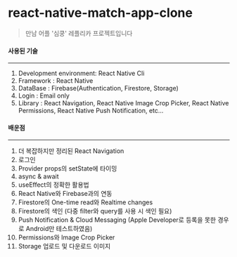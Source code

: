# react-native-match-app-clone

> 만남 어플 '심쿵' 레플리카 프로젝트입니다


#### 사용된 기술
------------
1. Development environment: React Native Cli
2. Framework : React Native
3. DataBase : Firebase(Authentication, Firestore, Storage)
4. Login : Email only
5. Library : React Navigation, React Native Image Crop Picker, React Native Permissions, React Native Push Notification, etc...


#### 배운점
------------
1. 더 복잡하지만 정리된 React Navigation
2. 로그인
3. Provider props의 setState에 타이밍
4. async & await 
5. useEffect의 정확한 활용법
6. React Native와 Firebase과의 연동
7. Firestore의 One-time read와 Realtime changes
8. Firestore의 색인 (다중 filter와 query를 사용 시 색인 필요)
9. Push Notification & Cloud Messaging (Apple Developer로 등록을 못한 경우로 Android만 테스트하였음)
10. Permissions와 Image Crop Picker
11. Storage 업로드 및 다운로드 이미지
